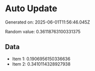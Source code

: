 # Auto Update

Generated on: 2025-06-01T11:56:46.045Z

Random value: 0.36118763100331375

## Data

- Item 1: 0.1906956150336636
- Item 2: 0.3410114328927938